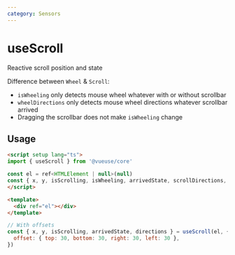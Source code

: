 ```yaml
---
category: Sensors
---
```


# useScroll

Reactive scroll position and state

Difference between `Wheel` & `Scroll`:

- `isWheeling` only detects mouse wheel whatever with or without scrollbar
- `wheelDirections` only detects mouse wheel directions whatever scrollbar arrived
- Dragging the scrollbar does not make `isWheeling` change

## Usage

```html
<script setup lang="ts">
import { useScroll } from '@vueuse/core'

const el = ref<HTMLElement | null>(null)
const { x, y, isScrolling, isWheeling, arrivedState, scrollDirections, wheelDirections } = useScroll(el)
</script>

<template>
  <div ref="el"></div>
</template>
```

```js
// With offsets
const { x, y, isScrolling, arrivedState, directions } = useScroll(el, {
  offset: { top: 30, bottom: 30, right: 30, left: 30 },
})
```
